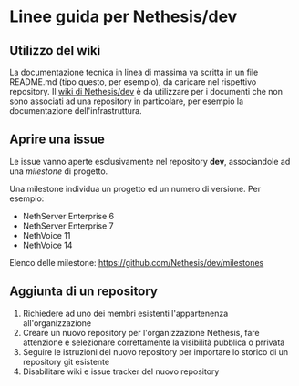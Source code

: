 # Linee guida per Nethesis/dev

## Utilizzo del wiki

La documentazione tecnica in linea di massima va scritta in un file README.md (tipo questo, per esempio), da caricare nel rispettivo repository. Il [wiki di Nethesis/dev](https://github.com/Nethesis/dev/wiki) è da utilizzare per i documenti che non sono associati ad una repository in particolare, per esempio la documentazione dell'infrastruttura.

## Aprire una issue

Le issue vanno aperte esclusivamente nel repository **dev**, associandole ad una _milestone_ di progetto. 

Una milestone individua un progetto ed un numero di versione. Per esempio:

* NethServer Enterprise 6
* NethServer Enterprise 7
* NethVoice 11
* NethVoice 14

Elenco delle milestone: https://github.com/Nethesis/dev/milestones


## Aggiunta di un repository


1. Richiedere ad uno dei membri esistenti l'appartenenza all'organizzazione
2. Creare un nuovo repository per l'organizzazione Nethesis, fare attenzione e selezionare correttamente
   la visibilità pubblica o prrivata
3. Seguire le istruzioni del nuovo repository per importare lo storico di un repository git esistente
4. Disabilitare wiki e issue tracker del nuovo repository
